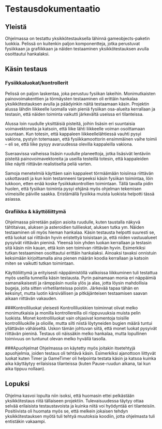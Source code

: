 # Testausdokumentaatio

## Yleistä
Ohjelmassa on testattu yksikkötestauksella lähinnä gameobjects-paketin luokkia. Pelissä on kuitenkin paljon komponentteja, jotka perustuvat fysiikkaan ja grafiikkaan ja näiden testaaminen yksikkötestauksen avulla osoittautui hankalaksi.

## Käsin testaus

### Fysiikkaluokat/kontrollerit
Pelissä on paljon laskentaa, joka perustuu fysiikan lakeihin. Monimutkaisten painovoimakenttien ja törmäysten testaaminen oli erittäin hankalaa yksikkötestauksen avulla ja päädyinkin näitä testaamaan käsin. Projektin alussa lähdin liikkeelle luomalla vain pieniä fysiikan osa-alueita kerrallaan ja testasin, että näiden toiminta vaikutti järkevältä useissa eri tilanteissa.

Alussa loin ruudulle yksittäisiä pisteitä, joihin lisäsin eri suuntaisia voimavektoreita ja katsoin, että liike lähti liikkeelle voiman osoittamaan suuntaan. Kun totesin, että kappaleen liikkeellelähtiessä vauhti pysyi vakiona, pystyin totemaaan, että fysiikkamoottorin ensimmäinen vaihe toimii – eli se, että liike pysyy avaruudessa olevilla kappaleilla vakiona.

Sueraavissa vaiheissa lisäsin ruudulle planeettoja, jotka lisäsivät lentäviin pisteitä painovoimavektoreita ja useilla testeillä totesin, että kappaleiden liike näytti riittävän realistiselta peliä varten.

Samoja menetelmiä käyttäen sain kappaleet törmäämään toisiinsa riittävän uskottavasti ja kun koin testanneeni tarpeeksi käsin fysiikan toimintaa, löin lukkoon, etten enää koske fysiikkakontrollien toimintaan. Tällä tavalla pidin huolen, että fysiikan toiminta pysyi ehjänä myös ohjelman tekemisen viimeisille päiville saakka. Eristämällä fysiikka muista luokista helpotti tässä asiassa.

### Grafiikka & käyttöliittymä
Ohjelmassa piirretään paljon asioita ruudulle, kuten taustalla näkyvä tähtitaivas, aluksen ja asteroidien tulilieskat, aluksen tutka ym. Näiden testaaminen oli myös hieman hankalaa. Käsin testausta helpotti suuresti se, että luokat sai riittävän hyvin eristettyä toisistaan ja, että niiden vastuualueet pysyivät riittävän pieninä. Yleensä loin yhden luokan kerrallaan ja testasin sitä käsin niin kauan, että koin sen toimivan riittävän hyvin. Esimerkiksi tutkan testaaminen osoittautui erittäin hankalaksi. Ainoaksi tavaksi onnistuin keksimään kirjoittamalla aina pienen määrän koodia kerrallaan ja katsoin miten se vaikutti tutkan toimintaan.

Käyttöliittymä ja erityisesti näppäimistöllä valikoissa liikkuminen tuli testattua myös useilla tunneilla käsin testausta. Pyrin painamaan monia eri näppäimiä samanaikaisesti ja rämppäsin nuolia ylös ja alas, jotta löysin mahdollisia bugeja, joita sitten virhetilanteissa poistin. Järkevää tapaa tähän en keksinyt, mutta luotin kärsivällisen ja pitkäjänteisen testaamisen saavan aikaan riittävän vakauden.

###Kontrolliluokat yleisesti
Kontrolliluokkien toiminnat olivat melko monimutkaisia ja monilla kontrollereilla oli riippuvuuksia muista pelin luokista. Monet kontrolliluokat vain ohjasivat komentoja toisille kontrolliluokille ja olioille, mutta silti niistä löytyneiden bugien määrä tuntui yllättävän vähäiseltä. Uskon tämän johtuvan siitä, että monet luokat pysyivät riittävän pieninä. Testaus oli näissäkin melko hankalaa, mutta lopullinen toimivuus on tuntunut olevan melko hyvällä tasolla.

###Apuohjelmat
Ohjelmassa on käytetty myös joitakin itsetehtyjä apuohjelmia, joiden testaus oli tehtävä käsin. Esimerkiksi ajanottoon liittyvät luokat kuten Timer ja GameTimer oli helpointa testata käsin ja katsoa kuinka aika käyttäytyy erilaisissa tilanteissa (kuten Pause-ruudun aikana, tai kun aika tippuu nollaan).

## Lopuksi
Ohjelma kasvoi lopulta niin isoksi, että huomasin ettei pelkästään yksikkötestaus riitä tällaiseen projektiin. Tulevaisuudessa täytyy ottaa selvää erilaisista testaustavoista ja kuinka niitä voi hyödyntää eri tilanteisiin. Positiivista oli huomata myös se, että melkein jokaisen tehdyn yksikkötestauksen myötä tuli tehtyä muutoksia koodiin, jotta ohjelmasta tuli entistäkin vakaampi.

